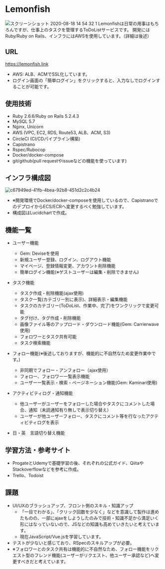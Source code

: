 # Lemonfish

![スクリーンショット 2020-08-18 14 54 32 1](https://user-images.githubusercontent.com/61115238/90475690-e730c880-e162-11ea-9196-d90ded70e0e4.png)
Lemonfishは日常の用事はもちろんですが、仕事上のタスクを管理するToDoListサービスです。
開発にはRuby/Ruby on Rails、インフラにはAWSを使用しています。（詳細は後述）


## URL
https://lemonfish.link

- AWS: ALB、ACMでSSL化しています。
- ログイン画面の「簡単ログイン」をクリックすると、入力なしでログインすることが可能です。


## 使用技術
- Ruby 2.6.6/Ruby on Rails 5.2.4.3
- MySQL 5.7
- Nginx, Unicorn
- AWS (VPC, EC2, RDS, Route53, ALB、ACM, S3)
- CircleCI (CI/CDパイプライン構築)
- Capistrano
- Rspec/Rubocop
- Docker/docker-compose
- git/github(pull requestやissueなどの機能を使っています)


## インフラ構成図

![c67949ed-41fb-4bea-92b8-451d2c2c4b24](https://user-images.githubusercontent.com/61115238/90270115-a9971b80-de94-11ea-9942-c4660275e041.png)
- ※開発環境でDocker/docker-composeを使用しているので、CapistranoでのデプロイからECS/ECRへ変更するべく勉強しています。
- 構成図はLucidchartで作成。


## 機能一覧

- ユーザー機能
  - Gem: Deviseを使用
  - 新規ユーザー登録、ログイン、ログアウト機能
  - マイページ、登録情報変更、アカウント削除機能
  - 簡単ログイン機能(※ゲストユーザーは編集・削除できません)

- タスク機能
  - タスク作成・削除機能(ajax使用)
  - タスク一覧(カテゴリー別に表示)、詳細表示・編集機能
  - タスクのカテゴリー(ToDoList、作業中、完了)をワンクリックで変更可能
  - タグ付け、タグ作成・削除機能
  - 画像ファイル等のアップロード・ダウンロード機能(Gem: Carrierwave使用)
  - フォロワーとタスク共有可能
  - タスク検索機能

- フォロー機能(※後述しておりますが、機能的に不自然なため変更作業中です。)
  - 非同期でフォロー・アンフォロー（ajax使用）
  - フォロー、フォロワー一覧表示機能
  - ユーザー一覧表示・検索・ページネーション機能(Gem: Kaminari使用)

- アクティビティログ・通知機能
  - 他ユーザーがユーザーをフォローした場合やタスクにコメントした場合、通知（未読通知有り無しで表示切り替え）
  - ユーザーが他ユーザーフォロー、タスクにコメント等を行なったアクティビティログを表示

- 日・英　言語切り替え機能

## 学習方法・参考サイト
  - ProgateとUdemyで基礎学習の後、それぞれの公式ガイド、QiitaやStackoverflowなどを参考に作成。
  - Trello、Todoist

## 課題
  - UI/UXのブラッシュアップ、フロント側のスキル・知識アップ
    - 「一目でわかる」、「クリック回数を少なく」などを意識して製作は進めたものの、一部にajaxをしようしたのみで技術・知識不足から満足いく形にはなっていないので、JSなどの知識も高めていきたいと考えています。
    - 現在JavaScript/Vue.jsを学習しています。
  - テストが少ないと感じており、RSpecのスキルアップが必要。  
  - ※フォロワーとのタスク共有は機能的に不自然なため、フォロー機能をリクエスト型のフレンド機能(ユーザーがリクエスト、他ユーザー承認など)へ変更すべきだと考えています。

